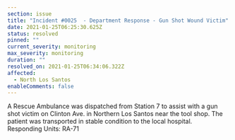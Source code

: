 ```yaml
---
section: issue
title: "Incident #0025  - Department Response - Gun Shot Wound Victim"
date: 2021-01-25T06:25:30.625Z
status: resolved
pinned: ""
current_severity: monitoring
max_severity: monitoring
duration: ""
resolved_on: 2021-01-25T06:34:06.322Z
affected:
  - North Los Santos
enableComments: false
---
```

A Rescue Ambulance was dispatched from Station 7 to assist with a gun shot victim on Clinton Ave. in Northern Los Santos near the tool shop. The patient was transported in stable condition to the local hospital.\
Responding Units:  RA-71